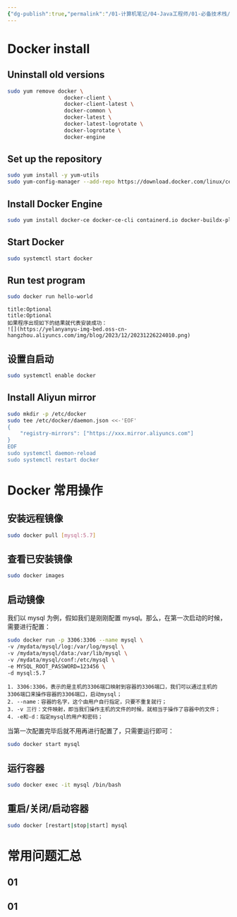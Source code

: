 ```yaml
---
{"dg-publish":true,"permalink":"/01-计算机笔记/04-Java工程师/01-必备技术栈/Docker/000-docker quick start/","tags":["personal/blog","#program/tech/docker"]}
---
```


# Docker install
## Uninstall old versions
```bash
sudo yum remove docker \
                  docker-client \
                  docker-client-latest \
                  docker-common \
                  docker-latest \
                  docker-latest-logrotate \
                  docker-logrotate \
                  docker-engine
```
## Set up the repository
```bash
sudo yum install -y yum-utils
sudo yum-config-manager --add-repo https://download.docker.com/linux/centos/docker-ce.repo
```
## Install Docker Engine
```bash
sudo yum install docker-ce docker-ce-cli containerd.io docker-buildx-plugin docker-compose-plugin
```
## Start Docker
```bash
sudo systemctl start docker
```
## Run test program
```bash
sudo docker run hello-world
```
```ad-note
title:Optional
title:Optional
如果程序出现如下的结果就代表安装成功：
![](https://yelanyanyu-img-bed.oss-cn-hangzhou.aliyuncs.com/img/blog/2023/12/20231226224010.png)
```
## 设置自启动
```bash
sudo systemctl enable docker
```
## Install Aliyun mirror
```bash
sudo mkdir -p /etc/docker 
sudo tee /etc/docker/daemon.json <<-'EOF' 
{ 
	"registry-mirrors": ["https://xxx.mirror.aliyuncs.com"] 
} 
EOF 
sudo systemctl daemon-reload 
sudo systemctl restart docker
```

# Docker 常用操作
## 安装远程镜像
```bash
sudo docker pull [mysql:5.7]
```

## 查看已安装镜像
```bash
sudo docker images
```

## 启动镜像
我们以 mysql 为例，假如我们是刚刚配置 mysql。那么，在第一次启动的时候，需要进行配置：
```bash
sudo docker run -p 3306:3306 --name mysql \
-v /mydata/mysql/log:/var/log/mysql \
-v /mydata/mysql/data:/var/lib/mysql \
-v /mydata/mysql/conf:/etc/mysql \
-e MYSQL_ROOT_PASSWORD=123456 \
-d mysql:5.7
```

```ad-note
1. 3306:3306，表示的是主机的3306端口映射到容器的3306端口，我们可以通过主机的3306端口来操作容器的3306端口，启动mysql；
2. --name：容器的名字，这个由用户自行指定，只要不重复就行；
3. -v 三行：文件映射，即当我们操作主机的文件的时候，就相当于操作了容器中的文件；
4. -e和-d：指定mysql的用户和密码；
```

当第一次配置完毕后就不用再进行配置了，只需要运行即可：
```bash
sudo docker start mysql
```

## 运行容器
```bash
sudo docker exec -it mysql /bin/bash
```

## 重启/关闭/启动容器
```bash
sudo docker [restart|stop|start] mysql
```

# 常用问题汇总
## 01

## 01
